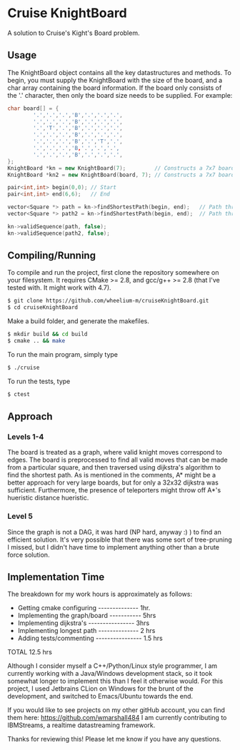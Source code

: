 # Cruise KnightBoard
A solution to Cruise's Kight's Board problem.

## Usage
The KnightBoard object contains all the key datastructures and methods. To begin, you must supply the KnightBoard with the size
of the board, and a char array containing the board information. If the board only consists of the '.' character, then only the
board size needs to be supplied. For example:

``` c++
char board[] = {
        '.','.','.','B','.','.','.',
        '.','.','.','B','.','.','.',
        '.','T','.','B','.','.','.',
        '.','.','.','B','.','.','.',
        '.','.','.','B','.','T','.',
        '.','.','.','B,'.','.','.',
        '.','.','.','B','.','.','.',
};
KnightBoard *kn = new KnightBoard(7);         // Constructs a 7x7 board containing only '.'
KnightBoard *kn2 = new KnightBoard(board, 7); // Constructs a 7x7 board containing the map

pair<int,int> begin(0,0); // Start
pair<int,int> end(6,6);   // End

vector<Square *> path = kn->findShortestPath(begin, end);   // Path through the first board
vector<Square *> path2 = kn->findShortestPath(begin, end);  // Path through the second board

kn->validSequence(path, false);
kn->validSequence(path2, false);
```

## Compiling/Running
To compile and run the project, first clone the repository somewhere on your filesystem. It requires CMake >= 2.8, and 
gcc/g++ >= 2.8 (that I've tested with. It might work with 4.7).

``` bash
$ git clone https://github.com/wheelium-m/cruiseKnightBoard.git
$ cd cruiseKnightBoard
```

Make a build folder, and generate the makefiles.

``` bash
$ mkdir build && cd build
$ cmake .. && make
```

To run the main program, simply type
``` bash
$ ./cruise
```

To run the tests, type
``` bash
$ ctest
```

## Approach

### Levels 1-4
The board is treated as a graph, where valid knight moves correspond to edges. The board is preprocessed to find all valid
moves that can be made from a particular square, and then traversed using dijkstra's algorithm to find the shortest path.
As is mentioned in the comments, A* might be a better approach for very large boards, but for only a 32x32 dijkstra was
sufficient. Furthermore, the presence of teleporters might throw off A*'s hueristic distance hueristic.

### Level 5
Since the graph is not a DAG, it was hard (NP hard, anyway :) ) to find an efficient solution. It's very possible that there 
was some sort of tree-pruning I missed, but I didn't have time to implement anything other than a brute force solution.


## Implementation Time
The breakdown for my work hours is approximately as follows:
* Getting cmake configuring -------------- 1hr.
* Implementing the graph/board ----------- 5hrs
* Implementing dijkstra's ---------------- 3hrs
* Implementing longest path -------------- 2 hrs
* Adding tests/commenting ---------------- 1.5 hrs

TOTAL                                     12.5 hrs

Although I consider myself a C++/Python/Linux style programmer, I am currently working with a Java/Windows development stack, so 
it took somewhat longer to implement this than I feel it otherwise would. For this project, I used Jetbrains CLion on Windows 
for the brunt of the development, and switched to Emacs/Ubuntu towards the end.

If you would like to see projects on my other gitHub account, you can find them here: https://github.com/wmarshall484
I am currently contributing to IBMStreams, a realtime datastreaming framework.

Thanks for reviewing this! Please let me know if you have any questions.
